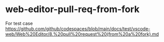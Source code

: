 # web-editor-pull-req-from-fork
For test case https://github.com/github/codespaces/blob/main/docs/test/vscode-web/Web%20Editor/8.%20pull%20request%20(from%20a%20fork).md
